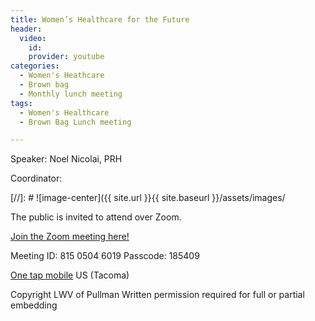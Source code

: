 ```yaml
---
title: Women’s Healthcare for the Future
header:
  video:
    id:
    provider: youtube
categories:
  - Women's Heathcare
  - Brown bag
  - Monthly lunch meeting
tags:
  - Women's Healthcare
  - Brown Bag Lunch meeting

---
```


Speaker: Noel Nicolai, PRH

Coordinator:


[//]: # ![image-center]({{ site.url }}{{ site.baseurl }}/assets/images/

  The public is invited to attend over Zoom.

[Join the Zoom meeting here!](https://us02web.zoom.us/j/81505046019?pwd=TU1ZalJnaUd2TGFNOTk3aFYzTkZuZz09)

Meeting ID: 815 0504 6019
Passcode: 185409

[One tap mobile](tel:+12532158782,,81505046019#,,,,*185409#) US (Tacoma)

Copyright LWV of Pullman
Written permission required for full or partial embedding

<!---change the title to whatever you want the post to be titled
change the ID out to the end of the youtube link https://youtu.be/r61ARK4Qv9c -->
